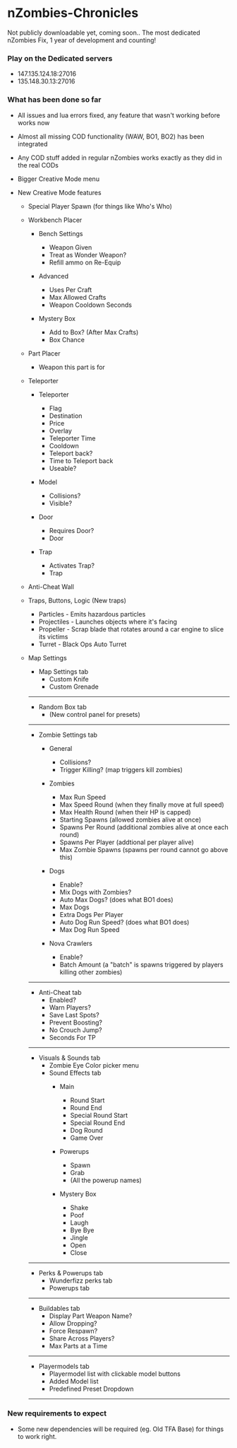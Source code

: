 # nZombies-Chronicles
Not publicly downloadable yet, coming soon..
The most dedicated nZombies Fix, 1 year of development and counting!

### Play on the Dedicated servers
* 147.135.124.18:27016
* 135.148.30.13:27016

### What has been done so far
* All issues and lua errors fixed, any feature that wasn't working before works now
* Almost all missing COD functionality (WAW, BO1, BO2) has been integrated 
* Any COD stuff added in regular nZombies works exactly as they did in the real CODs
* Bigger Creative Mode menu

* New Creative Mode features
   * Special Player Spawn (for things like Who's Who)
   * Workbench Placer
      * Bench Settings
         * Weapon Given
         * Treat as Wonder Weapon?
         * Refill ammo on Re-Equip
         
      * Advanced
         * Uses Per Craft
         * Max Allowed Crafts
         * Weapon Cooldown Seconds
         
      * Mystery Box
         * Add to Box? (After Max Crafts)
         * Box Chance
      
   * Part Placer
      * Weapon this part is for
      
   * Teleporter
      * Teleporter
         * Flag
         * Destination
         * Price
         * Overlay
         * Teleporter Time
         * Cooldown
         * Teleport back?
         * Time to Teleport back
         * Useable? 
       
      * Model
         * Collisions?
         * Visible?
         
      * Door 
         * Requires Door?
         * Door
         
      * Trap
         * Activates Trap?
         * Trap
   
   * Anti-Cheat Wall
   
   * Traps, Buttons, Logic (New traps)
      * Particles - Emits hazardous particles 
      * Projectiles - Launches objects where it's facing
      * Propeller - Scrap blade that rotates around a car engine to slice its victims
      * Turret - Black Ops Auto Turret

   * Map Settings
      * Map Settings tab
         * Custom Knife
         * Custom Grenade
       
      ______________
      * Random Box tab
         * (New control panel for presets)
         
      ______________
      * Zombie Settings tab
         * General 
            * Collisions?
            * Trigger Killing? (map triggers kill zombies)
          
         * Zombies
            * Max Run Speed
            * Max Speed Round (when they finally move at full speed)
            * Max Health Round (when their HP is capped)
            * Starting Spawns (allowed zombies alive at once)
            * Spawns Per Round (additional zombies alive at once each round)
            * Spawns Per Player (addtional per player alive)
            * Max Zombie Spawns (spawns per round cannot go above this)
            
         * Dogs
            * Enable?
            * Mix Dogs with Zombies?
            * Auto Max Dogs? (does what BO1 does)
            * Max Dogs 
            * Extra Dogs Per Player
            * Auto Dog Run Speed? (does what BO1 does)
            * Max Dog Run Speed
         
         * Nova Crawlers
            * Enable?
            * Batch Amount (a "batch" is spawns triggered by players killing other zombies)
      ______________
      * Anti-Cheat tab
         * Enabled?
         * Warn Players?
         * Save Last Spots?
         * Prevent Boosting?
         * No Crouch Jump?
         * Seconds For TP
      ______________   
      * Visuals & Sounds tab
         * Zombie Eye Color picker menu
         * Sound Effects tab
            * Main 
               * Round Start
               * Round End
               * Special Round Start
               * Special Round End
               * Dog Round
               * Game Over
               
            * Powerups
               * Spawn
               * Grab
               * (All the powerup names)
               
            * Mystery Box
               * Shake
               * Poof
               * Laugh
               * Bye Bye
               * Jingle
               * Open
               * Close
       ______________
       * Perks & Powerups tab
          * Wunderfizz perks tab
          * Powerups tab
       ______________  
       * Buildables tab
          * Display Part Weapon Name?
          * Allow Dropping?
          * Force Respawn?
          * Share Across Players?
          * Max Parts at a Time
       ______________  
       * Playermodels tab 
          * Playermodel list with clickable model buttons
          * Added Model list
          * Predefined Preset Dropdown
       ______________
### New requirements to expect
* Some new dependencies will be required (eg. Old TFA Base) for things to work right. 
